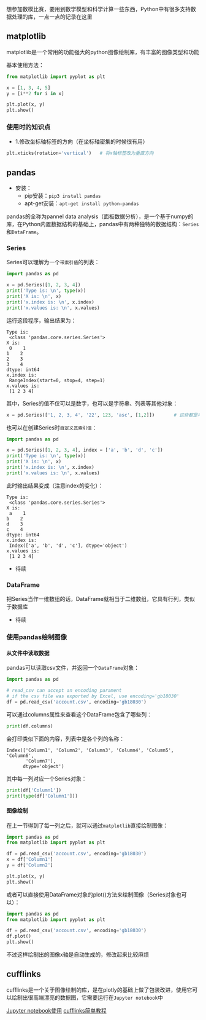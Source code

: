 想参加数模比赛，要用到数学模型和科学计算一些东西，Python中有很多支持数据处理的库，一点一点的记录在这里

## matplotlib

matplotlib是一个常用的功能强大的python图像绘制库，有丰富的图像类型和功能

基本使用方法：
```python
from matplotlib import pyplot as plt

x = [1, 3, 4, 5]
y = [i**2 for i in x]

plt.plot(x, y)
plt.show()
```

### 使用时的知识点

- 1.修改坐标轴标签的方向（在坐标轴密集的时候很有用）
```python
plt.xticks(rotation='vertical')   # 将x轴标签改为垂直方向
```

## pandas

- 安装：
  - pip安装：`pip3 install pandas`
  - apt-get安装：`apt-get install python-pandas`

pandas的全称为pannel data analysis（面板数据分析），是一个基于numpy的库，在Python内置数据结构的基础上，pandas中有两种独特的数据结构：`Series`和`DataFrame`。

### Series

Series可以理解为一个`带索引值`的列表：
```python
import pandas as pd

x = pd.Series([1, 2, 3, 4])
print('Type is: \n', type(x))
print('X is: \n', x)
print('x.index is: \n', x.index)
print('x.values is: \n', x.values)
```

运行这段程序，输出结果为：
```
Type is:
 <class 'pandas.core.series.Series'>
X is:
 0    1
1    2
2    3
3    4
dtype: int64
x.index is:
 RangeIndex(start=0, stop=4, step=1)
x.values is:
 [1 2 3 4]
```

其中，Series的值不仅可以是数字，也可以是字符串、列表等其他对象：
```python
x = pd.Series(['1, 2, 3, 4', '22', 123, 'asc', [1,2]])       # 这些都是可行的
```

也可以在创建Series时`自定义其索引值`：
```python
import pandas as pd

x = pd.Series([1, 2, 3, 4], index = ['a', 'b', 'd', 'c'])
print('Type is: \n', type(x))
print('X is: \n', x)
print('x.index is: \n', x.index)
print('x.values is: \n', x.values)
```

此时输出结果变成（注意index的变化）：
```
Type is:
 <class 'pandas.core.series.Series'>
X is:
 a    1
b    2
d    3
c    4
dtype: int64
x.index is:
 Index(['a', 'b', 'd', 'c'], dtype='object')
x.values is:
 [1 2 3 4]
```

- 待续

### DataFrame

把Series当作一维数组的话，DataFrame就相当于二维数组，它具有行列，类似于数据库

- 待续

### 使用pandas绘制图像

#### 从文件中读取数据

pandas可以读取csv文件，并返回一个`DataFrame`对象：
```python
import pandas as pd

# read_csv can accept an encoding parament
# if the csv file was exported by Excel, use encoding='gb18030'
df = pd.read_csv('account.csv', encoding='gb18030')
```

可以通过columns属性来查看这个DataFrame包含了哪些列：
```python
print(df.columns)
```

会打印类似下面的内容，列表中是各个列的名称：
```
Index(['Column1', 'Column2', 'Column3', 'Column4', 'Column5', 'Column6',
       'Column7'],
      dtype='object')
```

其中每一列对应一个Series对象：
```python
print(df['Column1'])
print(type(df['Column1']))
```

#### 图像绘制

在上一节得到了每一列之后，就可以通过`matplotlib`直接绘制图像：
```python
import pandas as pd
from matplotlib import pyplot as plt

df = pd.read_csv('account.csv', encoding='gb18030')
x = df['Column1']
y = df['Column2']

plt.plot(x, y)
plt.show()
```

或者可以直接使用DataFrame对象的plot()方法来绘制图像（Series对象也可以）：
```python
import pandas as pd
from matplotlib import pyplot as plt

df = pd.read_csv('account.csv', encoding='gb18030')
df.plot()
plt.show()
```

不过这样绘制出的图像x轴是自动生成的，修改起来比较麻烦


## cufflinks

cufflinks是一个关于图像绘制的库，是在plotly的基础上做了包装改进，使用它可以绘制出很高端漂亮的数据图，它需要运行在`Jupyter notebook`中

[Jupyter notebook使用](https://github.com/Chunar5354/some_notes/blob/master/notes/Anaconda%E4%BD%BF%E7%94%A8.md)
[cufflinks简单教程](https://mp.weixin.qq.com/s/Ns-k-KIeLN23rPgCtlTiGw)




